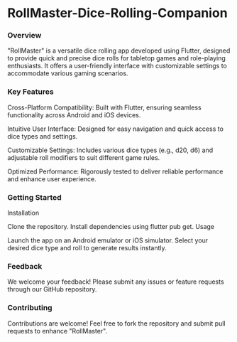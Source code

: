 # RollMaster-Dice-Rolling-Companion

 ### Overview
"RollMaster" is a versatile dice rolling app developed using Flutter, designed to provide quick and precise dice rolls for tabletop games and role-playing enthusiasts. It offers a user-friendly interface with customizable settings to accommodate various gaming scenarios.

 ### Key Features
Cross-Platform Compatibility: Built with Flutter, ensuring seamless functionality across Android and iOS devices.

Intuitive User Interface: Designed for easy navigation and quick access to dice types and settings.

Customizable Settings: Includes various dice types (e.g., d20, d6) and adjustable roll modifiers to suit different game rules.

Optimized Performance: Rigorously tested to deliver reliable performance and enhance user experience.

### Getting Started
Installation

Clone the repository.
Install dependencies using flutter pub get.
Usage

Launch the app on an Android emulator or iOS simulator.
Select your desired dice type and roll to generate results instantly.
### Feedback

We welcome your feedback! Please submit any issues or feature requests through our GitHub repository.
### Contributing
Contributions are welcome! Feel free to fork the repository and submit pull requests to enhance "RollMaster".
